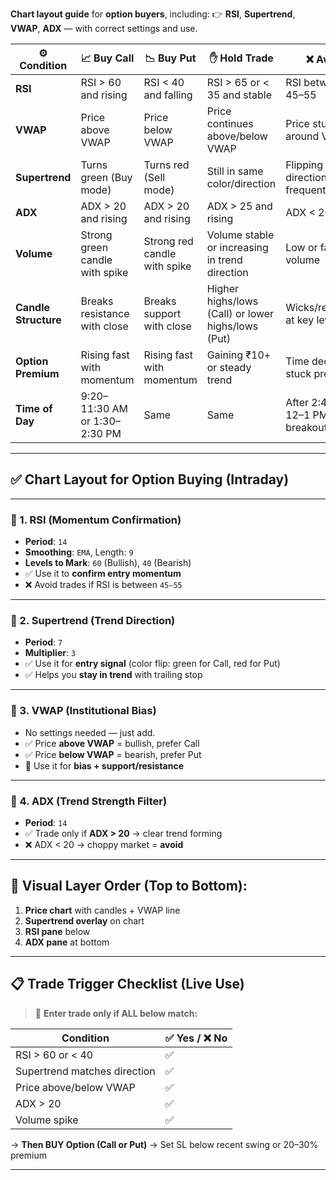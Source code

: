 **Chart layout guide** for **option buyers**, including:
👉 **RSI**, **Supertrend**, **VWAP**, **ADX** — with correct settings and use.

| ⚙️ Condition         | 📈 Buy **Call**                | 📉 Buy **Put**               | ✋ **Hold** Trade                                   | ❌ **Avoid**                              |
| -------------------- | ------------------------------ | ---------------------------- | -------------------------------------------------- | ---------------------------------------- |
| **RSI**              | RSI > 60 and rising            | RSI < 40 and falling         | RSI > 65 or < 35 and stable                        | RSI between 45–55                        |
| **VWAP**             | Price above VWAP               | Price below VWAP             | Price continues above/below VWAP                   | Price stuck around VWAP                  |
| **Supertrend**       | Turns green (Buy mode)         | Turns red (Sell mode)        | Still in same color/direction                      | Flipping direction frequently            |
| **ADX**              | ADX > 20 and rising            | ADX > 20 and rising          | ADX > 25 and rising                                | ADX < 20                                 |
| **Volume**           | Strong green candle with spike | Strong red candle with spike | Volume stable or increasing in trend direction     | Low or fading volume                     |
| **Candle Structure** | Breaks resistance with close   | Breaks support with close    | Higher highs/lows (Call) or lower highs/lows (Put) | Wicks/rejections at key levels           |
| **Option Premium**   | Rising fast with momentum      | Rising fast with momentum    | Gaining ₹10+ or steady trend                       | Time decay, stuck premium                |
| **Time of Day**      | 9:20–11:30 AM or 1:30–2:30 PM  | Same                         | Same                                               | After 2:45 PM or 12–1 PM unless breakout |



---

## ✅ Chart Layout for Option Buying (Intraday)

---

### 🔹 1. **RSI (Momentum Confirmation)**

* **Period**: `14`
* **Smoothing**: `EMA`, Length: `9`
* **Levels to Mark**: `60` (Bullish), `40` (Bearish)
* ✅ Use it to **confirm entry momentum**
* ❌ Avoid trades if RSI is between `45–55`

---

### 🔹 2. **Supertrend (Trend Direction)**

* **Period**: `7`
* **Multiplier**: `3`
* ✅ Use it for **entry signal** (color flip: green for Call, red for Put)
* ✅ Helps you **stay in trend** with trailing stop

---

### 🔹 3. **VWAP (Institutional Bias)**

* No settings needed — just add.
* ✅ Price **above VWAP** = bullish, prefer Call
* ✅ Price **below VWAP** = bearish, prefer Put
* 📌 Use it for **bias + support/resistance**

---

### 🔹 4. **ADX (Trend Strength Filter)**

* **Period**: `14`
* ✅ Trade only if **ADX > 20** → clear trend forming
* ❌ ADX < 20 → choppy market = **avoid**

---

## 🧭 Visual Layer Order (Top to Bottom):

1. **Price chart** with candles + VWAP line
2. **Supertrend overlay** on chart
3. **RSI pane** below
4. **ADX pane** at bottom

---

## 📋 Trade Trigger Checklist (Live Use)

> 🔔 **Enter trade only if ALL below match:**

| Condition                    | ✅ Yes / ❌ No |
| ---------------------------- | ------------ |
| RSI > 60 or < 40             | ✅            |
| Supertrend matches direction | ✅            |
| Price above/below VWAP       | ✅            |
| ADX > 20                     | ✅            |
| Volume spike                 | ✅            |

→ **Then BUY Option (Call or Put)**
→ Set SL below recent swing or 20–30% premium

---


